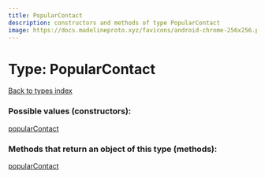 ```yaml
---
title: PopularContact
description: constructors and methods of type PopularContact
image: https://docs.madelineproto.xyz/favicons/android-chrome-256x256.png
---
```

# Type: PopularContact
[Back to types index](index.md)



### Possible values (constructors):

[popularContact](../constructors/popularContact.md)  



### Methods that return an object of this type (methods):



[popularContact](../constructors/popularContact.md)  

